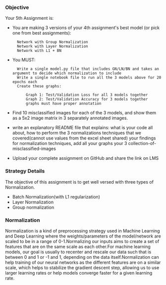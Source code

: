 ### Objective 
Your 5th Assignment is:
- You are making 3 versions of your 4th assignment's best model (or pick one from best assignments):

        Network with Group Normalization
        Network with Layer Normalization
        Network with L1 + BN
- You MUST:

        Write a single model.py file that includes GN/LN/BN and takes an argument to decide which normalization to include
        Write a single notebook file to run all the 3 models above for 20 epochs each
        Create these graphs:
        
            Graph 1: Test/Validation Loss for all 3 models together
            Graph 2: Test/Validation Accuracy for 3 models together
            graphs must have proper annotation
- Find 10 misclassified images for each of the 3 models, and show them as a 5x2 image matrix in 3 separately annotated images. 
- write an explanatory README file that explains:
            what is your code all about,
            how to perform the 3 normalizations techniques that we covered(cannot use values from the excel sheet shared)
            your findings for normalization techniques,
            add all your graphs
            your 3 collection-of-misclassified-images 
 - Upload your complete assignment on GitHub and share the link on LMS
 
 ### Strategy Details
 The objective of this assignment is to get well versed with three types of Normalization.
 - Batch Normalization(with L1 regularization)
 - Layer Normalization
 - Group normalization
 ### Normalization
 Normalization is a kind of preprocessing strategy used in Machine Learning and Deep Learning where the weights/parameters of the model/network are scaled to be in a range of 0-1.Normalizing our inputs aims to create a set of features that are on the same scale as each other.For machine learning models, our goal is usually to recenter and rescale our data such that is between 0 and 1 or -1 and 1, depending on the data itself.Normalization can help training of our neural networks as the different features are on a similar scale, which helps to stabilize the gradient descent step, allowing us to use larger learning rates or help models converge faster for a given learning rate.

 


